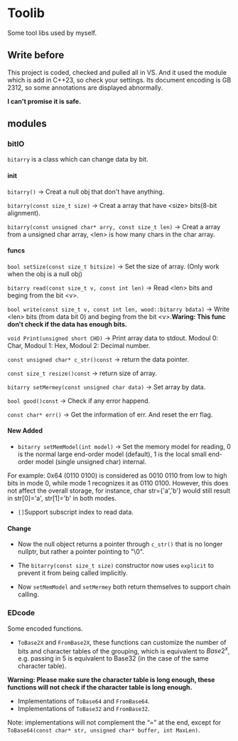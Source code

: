 # Toolib
Some tool libs used by myself.

## Write before
This project is coded, checked and pulled all in VS. And it used the module which is add in C++23, so check your settings. Its document encoding is GB 2312, so some annotations are displayed abnormally.

**I can't promise it is safe.**

## modules

### bitIO
`bitarry` is a class which can change data by bit.

#### init
`bitarry()` -> Creat a null obj that don't have anything.

`bitarry(const size_t size)` -> Creat a array that have \<size\> bits(8-bit alignment).

`bitarry(const unsigned char* arry, const size_t len)` -> Creat a array from a unsigned char array, \<len\> is how many chars in the char array.

#### funcs
`bool setSize(const size_t bitsize)` -> Set the size of array. (Only work when the obj is a null obj)

`bitarry read(const size_t v, const int len)` -> Read \<len\> bits and beging from the bit \<v\>.

`bool write(const size_t v, const int len, wood::bitarry bdata)` -> Write \<len\> bits (from data bit 0) and beging from the bit \<v\>.**Waring: This func don't check if the data has enough bits.**

`void Print(unsigned short CHD)` -> Print array data to stdout. Modoul 0: Char, Modoul 1: Hex, Modoul 2: Decimal number.

`const unsigned char* c_str()const` -> return the data pointer.

`const size_t resize()const` -> return size of array.

`bitarry setMermey(const unsigned char data)` -> Set array by data.

`bool good()const` -> Check if any error happend.

`const char* err()` -> Get the information of err. And reset the err flag.

#### New Added
* `bitarry setMemModel(int model)` -> Set the memory model for reading, 0 is the normal large end-order model (default), 1 is the local small end-order model (single unsigned char) internal.

For example: 0x64 (0110 0100) is considered as 0010 0110 from low to high bits in mode 0, while mode 1 recognizes it as 0110 0100. However, this does not affect the overall storage, for instance, char str={'a','b'} would still result in str\[0\]='a', str\[1\]='b' in both modes.

* `[]`Support subscript index to read data.

#### Change 
* Now the null object returns a pointer through `c_str()` that is no longer nullptr, but rather a pointer pointing to "\0".

* The `bitarry(const size_t size)` constructor now uses `explicit` to prevent it from being called implicitly.

* Now `setMemModel` and `setMermey` both return themselves to support chain calling.

### EDcode
Some encoded functions.

* `ToBase2X` and `FromBase2X`, these functions can customize the number of bits and character tables of the grouping, which is equivalent to $Base2^x$, e.g. passing in 5 is equivalent to Base32 (in the case of the same character table).

**Warning: Please make sure the character table is long enough, these functions will not check if the character table is long enough.**

* Implementations of `ToBase64` and `FromBase64`.
* Implementations of `ToBase32` and `FromBase32`.

Note: implementations will not complement the “=” at the end, except for `ToBase64(const char* str, unsigned char* buffer, int MaxLen)`.
